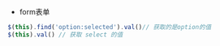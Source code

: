 - form表单

```js
$(this).find('option:selected').val()// 获取的是option的值
$(this).val() // 获取 select 的值
```

